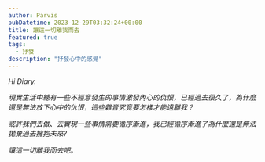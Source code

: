 ```yaml
---
author: Parvis
pubDatetime: 2023-12-29T03:32:24+00:00
title: 讓這一切離我而去
featured: true
tags:
  - 抒發
description: "抒發心中的感覺"
---
```


*Hi Diary.*    

*現實生活中總有一些不經意發生的事情激發內心的仇恨，已經過去很久了，為什麼還是無法放下心中的仇恨，這些雜音究竟要怎樣才能遠離我？*    

*或許我們去做、去實現一些事情需要循序漸進，我已經循序漸進了為什麼還是無法拋棄過去擁抱未來?*     

*讓這一切離我而去吧。*     